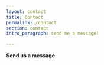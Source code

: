 ```yaml
---
layout: contact
title: Contact
permalink: /contact
section: contact
intro_paragraph: send me a message!

---
```


**Send us a message**
